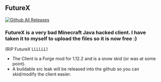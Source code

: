 ## FutureX
[![Github All Releases](https://img.shields.io/github/downloads/steales/FutureX/total.svg)]()
### FutureX is a very bad Minecraft Java hacked client. I have taken it to myself to upload the files so it is now free :)
(RIP FutureX LLLLLL)

- The Client is a Forge mod for 1.12.2 and is a snow skid (or was at some point).
- A buildable src leak will be released into the github so you can skid/modify the client easier.
